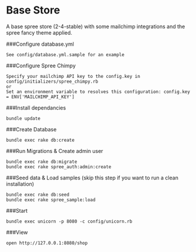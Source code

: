 # Base Store

A base spree store (2-4-stable) with some mailchimp integrations and the spree fancy
theme applied.

###Configure database.yml

```
See config/database.yml.sample for an example
```

###Configure Spree Chimpy

```
Specify your mailchimp API key to the config.key in config/initializers/spree_chimpy.rb
or
Set an environment variable to resolves this configuration: config.key = ENV['MAILCHIMP_API_KEY']
```

###Install dependancies

```
bundle update
```

###Create Database
```
bundle exec rake db:create
```

###Run Migrations & Create admin user

```
bundle exec rake db:migrate
bundle exec rake spree_auth:admin:create
```

###Seed data & Load samples
(skip this step if you want to run a clean installation)

```
bundle exec rake db:seed
bundle exec rake spree_sample:load
```

###Start

```
bundle exec unicorn -p 8080 -c config/unicorn.rb
```

###View

```
open http://127.0.0.1:8080/shop
```
